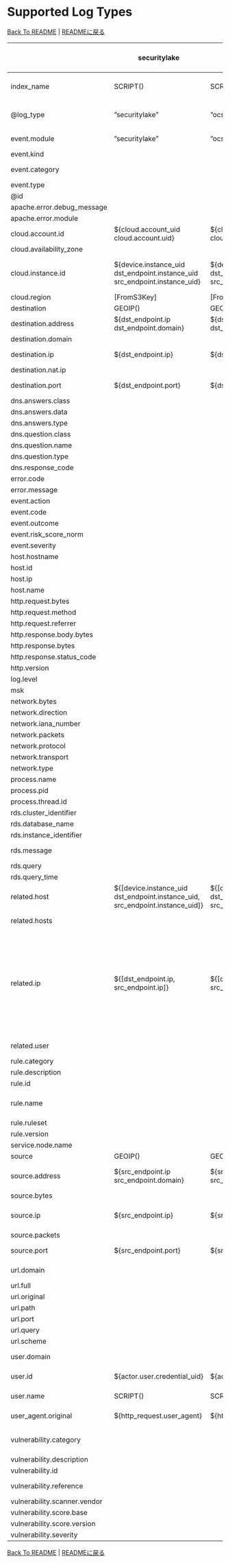 # Supported Log Types

[Back To README](../README.md) | [READMEに戻る](../README_ja.md)

|                            |                                securitylake                                 |                                  ocsf-json                                  |                  vpcflowlogs                  |                                                                                                                                    cloudtrail                                                                                                                                     |          networkfirewall           |                                                                                                                                                                                                                                                                                                                                                                                                      guardduty                                                                                                                                                                                                                                                                                                                                                                                                       |                                                         inspector                                                         |                                                                                                                                                                                                                                                                                                                                                                                                                                                                                                                                        securityhub                                                                                                                                                                                                                                                                                                                                                                                                                                                                                                                                         |             nlb              |                alb                 |           clb            |      s3accesslog      | config-history | config-snapshot |  config-rules  | cloudfront-realtime | cloudfront-standard |           waf           |   route53resolver   |        clientvpn        |       rds-postgresql       |       rds-mysql-audit        | rds-mysql-general |              rds-mysql-error              | rds-mysql-slowquery | elasticache-redis-slowlog |      msk       |     cloudhsm     |                            opensearch-audit                            |    workspaces-event    |     workspaces-inventory     |         trustedadvisor         |                                            directory-service                                            |                                                 fsx-win                                                 |                                              windows-event                                              |   linux-secure   | linux-os-syslog |    apache-access     |  apache-error  |      index-metrics       |
|----------------------------|-----------------------------------------------------------------------------|-----------------------------------------------------------------------------|-----------------------------------------------|-----------------------------------------------------------------------------------------------------------------------------------------------------------------------------------------------------------------------------------------------------------------------------------|------------------------------------|----------------------------------------------------------------------------------------------------------------------------------------------------------------------------------------------------------------------------------------------------------------------------------------------------------------------------------------------------------------------------------------------------------------------------------------------------------------------------------------------------------------------------------------------------------------------------------------------------------------------------------------------------------------------------------------------------------------------------------------------------------------------------------------------------------------------|---------------------------------------------------------------------------------------------------------------------------|--------------------------------------------------------------------------------------------------------------------------------------------------------------------------------------------------------------------------------------------------------------------------------------------------------------------------------------------------------------------------------------------------------------------------------------------------------------------------------------------------------------------------------------------------------------------------------------------------------------------------------------------------------------------------------------------------------------------------------------------------------------------------------------------------------------------------------------------------------------------------------------------------------------------------------------------------------------------------------------------------------------------------------------------------------------------------------------------|------------------------------|------------------------------------|--------------------------|-----------------------|----------------|-----------------|----------------|---------------------|---------------------|-------------------------|---------------------|-------------------------|----------------------------|------------------------------|-------------------|-------------------------------------------|---------------------|---------------------------|----------------|------------------|------------------------------------------------------------------------|------------------------|------------------------------|--------------------------------|---------------------------------------------------------------------------------------------------------|---------------------------------------------------------------------------------------------------------|---------------------------------------------------------------------------------------------------------|------------------|-----------------|----------------------|----------------|--------------------------|
|index_name                  |SCRIPT()                                                                     |SCRIPT()                                                                     |”log-aws-vpcflowlogs”                          |”log-aws-cloudtrail”                                                                                                                                                                                                                                                               |”log-aws-networkfirewall”           |”log-aws-guardduty”                                                                                                                                                                                                                                                                                                                                                                                                                                                                                                                                                                                                                                                                                                                                                                                                   |”log-aws-inspector”                                                                                                        |”log-aws-securityhub”                                                                                                                                                                                                                                                                                                                                                                                                                                                                                                                                                                                                                                                                                                                                                                                                                                                                                                                                                                                                                                                                       |”log-aws-elb”                 |”log-aws-elb”                       |”log-aws-elb”             |”log-aws-s3accesslog”  |”log-aws-config”|”log-aws-config” |”log-aws-config”|”log-aws-cloudfront” |”log-aws-cloudfront” |”log-aws-waf”            |”log-aws-r53resolver”|”log-aws-clientvpn”      |”log-aws-rds-postgresql”    |”log-aws-rds-mysql”           |”log-aws-rds-mysql”|”log-aws-rds-mysql”                        |”log-aws-rds-mysql”  |”log-aws-elasticache”      |”log-aws-msk”   |”log-aws-cloudhsm”|”log-aws-opensearch”                                                    |”log-aws-workspaces”    |”log-aws-workspaces”          |”log-aws-trustedadvisor”        |”log-aws-directory-service”                                                                              |”log-aws-fsx-win”                                                                                        |”log-win-event”                                                                                          |”log-linux-secure”|”log-linux-os”   |”log-web-apache”      |”log-web-apache”|”metrics-opensearch-index”|
|@log_type                   |”securitylake”                                                               |”ocsf-json”                                                                  |”vpcflowlogs”                                  |”cloudtrail”                                                                                                                                                                                                                                                                       |”networkfirewall”                   |”guardduty”                                                                                                                                                                                                                                                                                                                                                                                                                                                                                                                                                                                                                                                                                                                                                                                                           |”inspector”                                                                                                                |”securityhub”                                                                                                                                                                                                                                                                                                                                                                                                                                                                                                                                                                                                                                                                                                                                                                                                                                                                                                                                                                                                                                                                               |”nlb”                         |”alb”                               |”clb”                     |”s3accesslog”          |”config-history”|”config-snapshot”|”config-rules”  |”cloudfront-realtime”|”cloudfront-standard”|”waf”                    |”route53resolver”    |”clientvpn”              |”rds-postgresql”            |”rds-mysql-audit”             |”rds-mysql-general”|”rds-mysql-error”                          |”rds-mysql-slowquery”|”elasticache-redis-slowlog”|”msk”           |”cloudhsm”        |”opensearch-audit”                                                      |”workspaces-event”      |”workspaces-inventory”        |”trustedadvisor”                |”directory-service”                                                                                      |”fsx-win”                                                                                                |”windows-event”                                                                                          |”linux-secure”    |”linux-os-syslog”|”apache-access”       |”apache-error”  |”index-metrics”           |
|event.module                |”securitylake”                                                               |”ocsf-json”                                                                  |”vpcflowlogs”                                  |”eventSource”                                                                                                                                                                                                                                                                      |”event.event_type”                  |”guardduty”                                                                                                                                                                                                                                                                                                                                                                                                                                                                                                                                                                                                                                                                                                                                                                                                           |”inspector”                                                                                                                |SCRIPT()                                                                                                                                                                                                                                                                                                                                                                                                                                                                                                                                                                                                                                                                                                                                                                                                                                                                                                                                                                                                                                                                                    |”nlb”                         |”alb”                               |”clb”                     |”s3accesslog”          |”config-history”|”config-snapshot”|”config-rules”  |”cloudfront-realtime”|”cloudfront-standard”|”waf”                    |”route53resolver”    |”clientvpn”              |”rds-postgresql”            |”audit”                       |”general”          |”error”                                    |”slowquery”          |”redis-slowlog”            |”msk”           |”cloudhsm”        |”opensearch-audit”                                                      |”workspaces-event”      |”workspaces-inventory”        |”trustedadvisor”                |”Event.System.Channel”                                                                                   |”Event.System.Channel”                                                                                   |”Event.System.Channel”                                                                                   |”secure”          |”system”         |”access”              |”error”         |”index-metrics”           |
|event.kind                  |                                                                             |                                                                             |”event”                                        |”event”                                                                                                                                                                                                                                                                            |SCRIPT()                            |”alert”                                                                                                                                                                                                                                                                                                                                                                                                                                                                                                                                                                                                                                                                                                                                                                                                               |                                                                                                                           |”alert”                                                                                                                                                                                                                                                                                                                                                                                                                                                                                                                                                                                                                                                                                                                                                                                                                                                                                                                                                                                                                                                                                     |”event”                       |”event”                             |”event”                   |”event”                |”state”         |”state”          |”alert”         |”event”              |”event”              |”alert”                  |”event”              |”event”                  |                            |                              |                   |                                           |                     |                           |                |                  |”event”                                                                 |”event”                 |”state”                       |SCRIPT()                        |”event”                                                                                                  |”event”                                                                                                  |”event”                                                                                                  |”event”           |”event”          |”event”               |”event”         |                          |
|event.category              |                                                                             |                                                                             |”network”                                      |”iam”                                                                                                                                                                                                                                                                              |”network”                           |SCRIPT()                                                                                                                                                                                                                                                                                                                                                                                                                                                                                                                                                                                                                                                                                                                                                                                                              |                                                                                                                           |SCRIPT()                                                                                                                                                                                                                                                                                                                                                                                                                                                                                                                                                                                                                                                                                                                                                                                                                                                                                                                                                                                                                                                                                    |”network”                     |”web”                               |”web”                     |”web”                  |”configuration” |”configuration”  |”configuration” |”web”                |”web”                |”web”                    |”network”            |”network”                |SCRIPT()                    |”database”                    |”database”         |”database”                                 |”database”           |”database”                 |                |                  |SCRIPT()                                                                |”[authentication, host]”|”[host]”                      |SCRIPT()                        |                                                                                                         |                                                                                                         |                                                                                                         |SCRIPT()          |SCRIPT()         |”web”                 |”web”           |                          |
|event.type                  |                                                                             |                                                                             |                                               |                                                                                                                                                                                                                                                                                   |                                    |                                                                                                                                                                                                                                                                                                                                                                                                                                                                                                                                                                                                                                                                                                                                                                                                                      |                                                                                                                           |                                                                                                                                                                                                                                                                                                                                                                                                                                                                                                                                                                                                                                                                                                                                                                                                                                                                                                                                                                                                                                                                                            |                              |                                    |                          |                       |”info”          |”info”           |”change”        |                     |                     |                         |                     |                         |                            |                              |                   |                                           |                     |                           |                |                  |”[info]”                                                                |”[info]”                |”[info]”                      |”info”                          |                                                                                                         |                                                                                                         |                                                                                                         |                  |                 |”access”              |                |                          |
|@id                         |                                                                             |                                                                             |                                               |                                                                                                                                                                                                                                                                                   |                                    |                                                                                                                                                                                                                                                                                                                                                                                                                                                                                                                                                                                                                                                                                                                                                                                                                      |                                                                                                                           |                                                                                                                                                                                                                                                                                                                                                                                                                                                                                                                                                                                                                                                                                                                                                                                                                                                                                                                                                                                                                                                                                            |                              |                                    |                          |                       |SCRIPT()        |SCRIPT()         |SCRIPT()        |                     |                     |                         |                     |                         |                            |                              |                   |                                           |                     |                           |                |                  |                                                                        |                        |                              |                                |                                                                                                         |                                                                                                         |                                                                                                         |                  |                 |                      |                |                          |
|apache.error.debug_message  |                                                                             |                                                                             |                                               |                                                                                                                                                                                                                                                                                   |                                    |                                                                                                                                                                                                                                                                                                                                                                                                                                                                                                                                                                                                                                                                                                                                                                                                                      |                                                                                                                           |                                                                                                                                                                                                                                                                                                                                                                                                                                                                                                                                                                                                                                                                                                                                                                                                                                                                                                                                                                                                                                                                                            |                              |                                    |                          |                       |                |                 |                |                     |                     |                         |                     |                         |                            |                              |                   |                                           |                     |                           |                |                  |                                                                        |                        |                              |                                |                                                                                                         |                                                                                                         |                                                                                                         |                  |                 |                      |${debug_message}|                          |
|apache.error.module         |                                                                             |                                                                             |                                               |                                                                                                                                                                                                                                                                                   |                                    |                                                                                                                                                                                                                                                                                                                                                                                                                                                                                                                                                                                                                                                                                                                                                                                                                      |                                                                                                                           |                                                                                                                                                                                                                                                                                                                                                                                                                                                                                                                                                                                                                                                                                                                                                                                                                                                                                                                                                                                                                                                                                            |                              |                                    |                          |                       |                |                 |                |                     |                     |                         |                     |                         |                            |                              |                   |                                           |                     |                           |                |                  |                                                                        |                        |                              |                                |                                                                                                         |                                                                                                         |                                                                                                         |                  |                 |                      |${module}       |                          |
|cloud.account.id            |${cloud.account_uid cloud.account.uid}                                       |${cloud.account_uid cloud.account.uid}                                       |${account_id}                                  |${recipientAccountId}                                                                                                                                                                                                                                                              |[FromS3Key]                         |[FromS3Key]                                                                                                                                                                                                                                                                                                                                                                                                                                                                                                                                                                                                                                                                                                                                                                                                           |[FromS3Key]                                                                                                                |${AwsAccountId}                                                                                                                                                                                                                                                                                                                                                                                                                                                                                                                                                                                                                                                                                                                                                                                                                                                                                                                                                                                                                                                                             |[FromS3Key]                   |[FromS3Key]                         |[FromS3Key]               |[FromS3Key]            |${awsAccountId} |${awsAccountId}  |${awsAccountId} |[FromS3Key]          |[FromS3Key]          |SCRIPT()                 |[FromS3Key]          |[FromS3Key]              |[FromS3Key]                 |[FromS3Key]                   |[FromS3Key]        |[FromS3Key]                                |[FromS3Key]          |[FromS3Key]                |[FromS3Key]     |[FromS3Key]       |[FromS3Key]                                                             |[FromS3Key]             |[FromS3Key]                   |[FromS3Key]                     |[FromS3Key]                                                                                              |[FromS3Key]                                                                                              |[FromS3Key]                                                                                              |[FromS3Key]       |[FromS3Key]      |[FromS3Key]           |[FromS3Key]     |[FromS3Key]               |
|cloud.availability_zone     |                                                                             |                                                                             |                                               |                                                                                                                                                                                                                                                                                   |${availability_zone}                |                                                                                                                                                                                                                                                                                                                                                                                                                                                                                                                                                                                                                                                                                                                                                                                                                      |                                                                                                                           |                                                                                                                                                                                                                                                                                                                                                                                                                                                                                                                                                                                                                                                                                                                                                                                                                                                                                                                                                                                                                                                                                            |                              |                                    |                          |                       |                |                 |                |                     |                     |                         |                     |                         |                            |                              |                   |                                           |                     |                           |                |                  |                                                                        |                        |                              |                                |                                                                                                         |                                                                                                         |                                                                                                         |                  |                 |                      |                |                          |
|cloud.instance.id           |${device.instance_uid dst_endpoint.instance_uid src_endpoint.instance_uid}   |${device.instance_uid dst_endpoint.instance_uid src_endpoint.instance_uid}   |${instance_id}                                 |${requestParameters.instanceId responseElements.instancesSet.items.0.instanceId requestParameters.instancesSet.items.0.instanceId requestParameters.DescribeInstanceCreditSpecificationsRequest.InstanceId.content requestParameters.AssociateIamInstanceProfileRequest.InstanceId}|                                    |${resource.instanceDetails.instanceId}                                                                                                                                                                                                                                                                                                                                                                                                                                                                                                                                                                                                                                                                                                                                                                                |${resources.0.id}                                                                                                          |SCRIPT()                                                                                                                                                                                                                                                                                                                                                                                                                                                                                                                                                                                                                                                                                                                                                                                                                                                                                                                                                                                                                                                                                    |                              |                                    |                          |                       |SCRIPT()        |SCRIPT()         |SCRIPT()        |                     |                     |                         |${instance}          |                         |                            |                              |                   |                                           |                     |                           |                |SCRIPT()          |                                                                        |                        |                              |                                |                                                                                                         |                                                                                                         |SCRIPT()                                                                                                 |SCRIPT()          |SCRIPT()         |SCRIPT()              |SCRIPT()        |                          |
|cloud.region                |[FromS3Key]                                                                  |[FromS3Key]                                                                  |${region}                                      |${awsRegion}                                                                                                                                                                                                                                                                       |[FromS3Key]                         |[FromS3Key]                                                                                                                                                                                                                                                                                                                                                                                                                                                                                                                                                                                                                                                                                                                                                                                                           |[FromS3Key]                                                                                                                |${Resources.0.Region}                                                                                                                                                                                                                                                                                                                                                                                                                                                                                                                                                                                                                                                                                                                                                                                                                                                                                                                                                                                                                                                                       |[FromS3Key]                   |[FromS3Key]                         |[FromS3Key]               |SCRIPT()               |${awsRegion}    |${awsRegion}     |${awsRegion}    |”global”             |”global”             |SCRIPT()                 |${region}            |[FromS3Key]              |[FromS3Key]                 |[FromS3Key]                   |[FromS3Key]        |[FromS3Key]                                |[FromS3Key]          |[FromS3Key]                |[FromS3Key]     |[FromS3Key]       |[FromS3Key]                                                             |[FromS3Key]             |[FromS3Key]                   |${result.flaggedResource.region}|[FromS3Key]                                                                                              |[FromS3Key]                                                                                              |[FromS3Key]                                                                                              |[FromS3Key]       |[FromS3Key]      |[FromS3Key]           |[FromS3Key]     |[FromS3Key]               |
|destination                 |GEOIP()                                                                      |GEOIP()                                                                      |GEOIP()                                        |                                                                                                                                                                                                                                                                                   |GEOIP()                             |GEOIP()                                                                                                                                                                                                                                                                                                                                                                                                                                                                                                                                                                                                                                                                                                                                                                                                               |                                                                                                                           |GEOIP()                                                                                                                                                                                                                                                                                                                                                                                                                                                                                                                                                                                                                                                                                                                                                                                                                                                                                                                                                                                                                                                                                     |GEOIP()                       |GEOIP()                             |GEOIP()                   |                       |                |                 |                |                     |                     |                         |                     |                         |                            |                              |                   |                                           |                     |                           |                |                  |                                                                        |                        |                              |                                |GEOIP()                                                                                                  |GEOIP()                                                                                                  |GEOIP()                                                                                                  |                  |                 |                      |                |                          |
|destination.address         |${dst_endpoint.ip dst_endpoint.domain}                                       |${dst_endpoint.ip dst_endpoint.domain}                                       |${dstaddr}                                     |SCRIPT()                                                                                                                                                                                                                                                                           |                                    |SCRIPT()                                                                                                                                                                                                                                                                                                                                                                                                                                                                                                                                                                                                                                                                                                                                                                                                              |                                                                                                                           |${ProductFields.aws/guardduty/resource/instanceDetails/networkInterfaces.0_/privateIpAddress ProductFields.aws/guardduty/service/action/networkConnectionAction/localIpDetails/ipAddressV4}                                                                                                                                                                                                                                                                                                                                                                                                                                                                                                                                                                                                                                                                                                                                                                                                                                                                                                 |${destination_ip}             |${target_ip}                        |${backend_ip}             |${EndPoint}            |                |                 |                |                     |                     |                         |                     |                         |                            |                              |                   |                                           |                     |                           |                |                  |                                                                        |                        |                              |                                |                                                                                                         |                                                                                                         |                                                                                                         |                  |                 |                      |                |                          |
|destination.domain          |                                                                             |                                                                             |                                               |                                                                                                                                                                                                                                                                                   |                                    |                                                                                                                                                                                                                                                                                                                                                                                                                                                                                                                                                                                                                                                                                                                                                                                                                      |                                                                                                                           |                                                                                                                                                                                                                                                                                                                                                                                                                                                                                                                                                                                                                                                                                                                                                                                                                                                                                                                                                                                                                                                                                            |                              |                                    |                          |${EndPoint}            |                |                 |                |                     |                     |                         |                     |                         |                            |                              |                   |                                           |                     |                           |                |                  |                                                                        |                        |                              |                                |                                                                                                         |                                                                                                         |                                                                                                         |                  |                 |                      |                |                          |
|destination.ip              |${dst_endpoint.ip}                                                           |${dst_endpoint.ip}                                                           |${dstaddr}                                     |SCRIPT()                                                                                                                                                                                                                                                                           |${event.dest_ip}                    |SCRIPT()                                                                                                                                                                                                                                                                                                                                                                                                                                                                                                                                                                                                                                                                                                                                                                                                              |                                                                                                                           |${ProductFields.aws/guardduty/resource/instanceDetails/networkInterfaces.0_/privateIpAddress ProductFields.aws/guardduty/service/action/networkConnectionAction/localIpDetails/ipAddressV4}                                                                                                                                                                                                                                                                                                                                                                                                                                                                                                                                                                                                                                                                                                                                                                                                                                                                                                 |${destination_ip}             |${target_ip}                        |${backend_ip}             |                       |                |                 |                |                     |                     |                         |                     |                         |                            |                              |                   |                                           |                     |                           |                |                  |                                                                        |                        |                              |                                |${Event.EventData.Data.DestAddress}                                                                      |${Event.EventData.Data.DestAddress}                                                                      |${Event.EventData.Data.DestAddress}                                                                      |                  |                 |                      |                |                          |
|destination.nat.ip          |                                                                             |                                                                             |                                               |SCRIPT()                                                                                                                                                                                                                                                                           |                                    |SCRIPT()                                                                                                                                                                                                                                                                                                                                                                                                                                                                                                                                                                                                                                                                                                                                                                                                              |                                                                                                                           |${ProductFields.aws/guardduty/resource/instanceDetails/networkInterfaces.0_/publicIp}                                                                                                                                                                                                                                                                                                                                                                                                                                                                                                                                                                                                                                                                                                                                                                                                                                                                                                                                                                                                       |                              |                                    |                          |                       |                |                 |                |                     |                     |                         |                     |                         |                            |                              |                   |                                           |                     |                           |                |                  |                                                                        |                        |                              |                                |                                                                                                         |                                                                                                         |                                                                                                         |                  |                 |                      |                |                          |
|destination.port            |${dst_endpoint.port}                                                         |${dst_endpoint.port}                                                         |${dstport}                                     |                                                                                                                                                                                                                                                                                   |${event.dest_port}                  |SCRIPT()                                                                                                                                                                                                                                                                                                                                                                                                                                                                                                                                                                                                                                                                                                                                                                                                              |                                                                                                                           |${ProductFields.aws/guardduty/service/action/portProbeAction/portProbeDetails/localPortDetails.0_/port ProductFields.aws/guardduty/service/action/networkConnectionAction/localPortDetails/port}                                                                                                                                                                                                                                                                                                                                                                                                                                                                                                                                                                                                                                                                                                                                                                                                                                                                                            |${destination_port}           |${target_port}                      |${backend_port}           |                       |                |                 |                |                     |                     |                         |                     |                         |                            |                              |                   |                                           |                     |                           |                |                  |                                                                        |                        |                              |                                |${Event.EventData.Data.DestPort}                                                                         |${Event.EventData.Data.DestPort}                                                                         |${Event.EventData.Data.DestPort}                                                                         |                  |                 |                      |                |                          |
|dns.answers.class           |                                                                             |                                                                             |                                               |                                                                                                                                                                                                                                                                                   |                                    |                                                                                                                                                                                                                                                                                                                                                                                                                                                                                                                                                                                                                                                                                                                                                                                                                      |                                                                                                                           |                                                                                                                                                                                                                                                                                                                                                                                                                                                                                                                                                                                                                                                                                                                                                                                                                                                                                                                                                                                                                                                                                            |                              |                                    |                          |                       |                |                 |                |                     |                     |                         |${answers.0.Class}   |                         |                            |                              |                   |                                           |                     |                           |                |                  |                                                                        |                        |                              |                                |                                                                                                         |                                                                                                         |                                                                                                         |                  |                 |                      |                |                          |
|dns.answers.data            |                                                                             |                                                                             |                                               |                                                                                                                                                                                                                                                                                   |                                    |                                                                                                                                                                                                                                                                                                                                                                                                                                                                                                                                                                                                                                                                                                                                                                                                                      |                                                                                                                           |                                                                                                                                                                                                                                                                                                                                                                                                                                                                                                                                                                                                                                                                                                                                                                                                                                                                                                                                                                                                                                                                                            |                              |                                    |                          |                       |                |                 |                |                     |                     |                         |SCRIPT()             |                         |                            |                              |                   |                                           |                     |                           |                |                  |                                                                        |                        |                              |                                |                                                                                                         |                                                                                                         |                                                                                                         |                  |                 |                      |                |                          |
|dns.answers.type            |                                                                             |                                                                             |                                               |                                                                                                                                                                                                                                                                                   |                                    |                                                                                                                                                                                                                                                                                                                                                                                                                                                                                                                                                                                                                                                                                                                                                                                                                      |                                                                                                                           |                                                                                                                                                                                                                                                                                                                                                                                                                                                                                                                                                                                                                                                                                                                                                                                                                                                                                                                                                                                                                                                                                            |                              |                                    |                          |                       |                |                 |                |                     |                     |                         |${answers.0.Type}    |                         |                            |                              |                   |                                           |                     |                           |                |                  |                                                                        |                        |                              |                                |                                                                                                         |                                                                                                         |                                                                                                         |                  |                 |                      |                |                          |
|dns.question.class          |                                                                             |                                                                             |                                               |                                                                                                                                                                                                                                                                                   |                                    |                                                                                                                                                                                                                                                                                                                                                                                                                                                                                                                                                                                                                                                                                                                                                                                                                      |                                                                                                                           |                                                                                                                                                                                                                                                                                                                                                                                                                                                                                                                                                                                                                                                                                                                                                                                                                                                                                                                                                                                                                                                                                            |                              |                                    |                          |                       |                |                 |                |                     |                     |                         |${query_class}       |                         |                            |                              |                   |                                           |                     |                           |                |                  |                                                                        |                        |                              |                                |                                                                                                         |                                                                                                         |                                                                                                         |                  |                 |                      |                |                          |
|dns.question.name           |                                                                             |                                                                             |                                               |                                                                                                                                                                                                                                                                                   |                                    |${service.action.dnsRequestAction.domain}                                                                                                                                                                                                                                                                                                                                                                                                                                                                                                                                                                                                                                                                                                                                                                             |                                                                                                                           |${ProductFields.aws/guardduty/service/action/dnsRequestAction/domain}                                                                                                                                                                                                                                                                                                                                                                                                                                                                                                                                                                                                                                                                                                                                                                                                                                                                                                                                                                                                                       |                              |                                    |                          |                       |                |                 |                |                     |                     |                         |SCRIPT()             |                         |                            |                              |                   |                                           |                     |                           |                |                  |                                                                        |                        |                              |                                |                                                                                                         |                                                                                                         |                                                                                                         |                  |                 |                      |                |                          |
|dns.question.type           |                                                                             |                                                                             |                                               |                                                                                                                                                                                                                                                                                   |                                    |                                                                                                                                                                                                                                                                                                                                                                                                                                                                                                                                                                                                                                                                                                                                                                                                                      |                                                                                                                           |                                                                                                                                                                                                                                                                                                                                                                                                                                                                                                                                                                                                                                                                                                                                                                                                                                                                                                                                                                                                                                                                                            |                              |                                    |                          |                       |                |                 |                |                     |                     |                         |${query_type}        |                         |                            |                              |                   |                                           |                     |                           |                |                  |                                                                        |                        |                              |                                |                                                                                                         |                                                                                                         |                                                                                                         |                  |                 |                      |                |                          |
|dns.response_code           |                                                                             |                                                                             |                                               |                                                                                                                                                                                                                                                                                   |                                    |                                                                                                                                                                                                                                                                                                                                                                                                                                                                                                                                                                                                                                                                                                                                                                                                                      |                                                                                                                           |                                                                                                                                                                                                                                                                                                                                                                                                                                                                                                                                                                                                                                                                                                                                                                                                                                                                                                                                                                                                                                                                                            |                              |                                    |                          |                       |                |                 |                |                     |                     |                         |${rcode}             |                         |                            |                              |                   |                                           |                     |                           |                |                  |                                                                        |                        |                              |                                |                                                                                                         |                                                                                                         |                                                                                                         |                  |                 |                      |                |                          |
|error.code                  |                                                                             |                                                                             |                                               |${errorCode}                                                                                                                                                                                                                                                                       |                                    |                                                                                                                                                                                                                                                                                                                                                                                                                                                                                                                                                                                                                                                                                                                                                                                                                      |                                                                                                                           |                                                                                                                                                                                                                                                                                                                                                                                                                                                                                                                                                                                                                                                                                                                                                                                                                                                                                                                                                                                                                                                                                            |                              |                                    |                          |                       |                |                 |                |                     |                     |                         |                     |                         |                            |                              |                   |                                           |                     |                           |                |                  |                                                                        |                        |                              |                                |${Event.System.Status}                                                                                   |${Event.System.Status}                                                                                   |${Event.System.Status}                                                                                   |                  |                 |                      |${message_code} |                          |
|error.message               |                                                                             |                                                                             |                                               |${errorMessage}                                                                                                                                                                                                                                                                    |                                    |                                                                                                                                                                                                                                                                                                                                                                                                                                                                                                                                                                                                                                                                                                                                                                                                                      |                                                                                                                           |                                                                                                                                                                                                                                                                                                                                                                                                                                                                                                                                                                                                                                                                                                                                                                                                                                                                                                                                                                                                                                                                                            |                              |                                    |                          |                       |                |                 |                |                     |                     |                         |                     |SCRIPT()                 |                            |                              |                   |                                           |                     |                           |                |                  |                                                                        |                        |                              |                                |                                                                                                         |                                                                                                         |                                                                                                         |                  |                 |                      |${message}      |                          |
|event.action                |                                                                             |                                                                             |SCRIPT()                                       |${eventName}                                                                                                                                                                                                                                                                       |${event.alert.action}               |                                                                                                                                                                                                                                                                                                                                                                                                                                                                                                                                                                                                                                                                                                                                                                                                                      |                                                                                                                           |                                                                                                                                                                                                                                                                                                                                                                                                                                                                                                                                                                                                                                                                                                                                                                                                                                                                                                                                                                                                                                                                                            |                              |                                    |                          |                       |                |                 |                |                     |                     |${action}                |                     |                         |SCRIPT()                    |                              |                   |                                           |                     |                           |                |                  |                                                                        |                        |                              |                                |SCRIPT()                                                                                                 |SCRIPT()                                                                                                 |SCRIPT()                                                                                                 |SCRIPT()          |SCRIPT()         |SCRIPT()              |SCRIPT()        |                          |
|event.code                  |                                                                             |                                                                             |                                               |                                                                                                                                                                                                                                                                                   |                                    |                                                                                                                                                                                                                                                                                                                                                                                                                                                                                                                                                                                                                                                                                                                                                                                                                      |                                                                                                                           |                                                                                                                                                                                                                                                                                                                                                                                                                                                                                                                                                                                                                                                                                                                                                                                                                                                                                                                                                                                                                                                                                            |                              |                                    |                          |                       |                |                 |                |                     |                     |                         |                     |                         |                            |                              |                   |                                           |                     |                           |                |                  |                                                                        |                        |                              |                                |${Event.System.EventID}                                                                                  |${Event.System.EventID}                                                                                  |${Event.System.EventID}                                                                                  |                  |                 |                      |                |                          |
|event.outcome               |                                                                             |                                                                             |SCRIPT()                                       |SCRIPT()                                                                                                                                                                                                                                                                           |                                    |                                                                                                                                                                                                                                                                                                                                                                                                                                                                                                                                                                                                                                                                                                                                                                                                                      |                                                                                                                           |                                                                                                                                                                                                                                                                                                                                                                                                                                                                                                                                                                                                                                                                                                                                                                                                                                                                                                                                                                                                                                                                                            |                              |                                    |                          |                       |                |                 |                |                     |                     |                         |                     |SCRIPT()                 |SCRIPT()                    |                              |                   |                                           |                     |                           |                |                  |SCRIPT()                                                                |”success”               |                              |                                |SCRIPT()                                                                                                 |SCRIPT()                                                                                                 |SCRIPT()                                                                                                 |SCRIPT()          |SCRIPT()         |                      |                |                          |
|event.risk_score_norm       |                                                                             |                                                                             |                                               |                                                                                                                                                                                                                                                                                   |                                    |                                                                                                                                                                                                                                                                                                                                                                                                                                                                                                                                                                                                                                                                                                                                                                                                                      |                                                                                                                           |${Severity.Normalized}                                                                                                                                                                                                                                                                                                                                                                                                                                                                                                                                                                                                                                                                                                                                                                                                                                                                                                                                                                                                                                                                      |                              |                                    |                          |                       |                |                 |                |                     |                     |                         |                     |                         |                            |                              |                   |                                           |                     |                           |                |                  |                                                                        |                        |                              |                                |                                                                                                         |                                                                                                         |                                                                                                         |                  |                 |                      |                |                          |
|event.severity              |                                                                             |                                                                             |                                               |                                                                                                                                                                                                                                                                                   |${event.alert.severity}             |${severity}                                                                                                                                                                                                                                                                                                                                                                                                                                                                                                                                                                                                                                                                                                                                                                                                           |                                                                                                                           |${Severity.Product}                                                                                                                                                                                                                                                                                                                                                                                                                                                                                                                                                                                                                                                                                                                                                                                                                                                                                                                                                                                                                                                                         |                              |                                    |                          |                       |                |                 |                |                     |                     |                         |                     |                         |                            |                              |                   |                                           |                     |                           |                |                  |                                                                        |                        |                              |                                |                                                                                                         |                                                                                                         |                                                                                                         |                  |                 |                      |                |                          |
|host.hostname               |                                                                             |                                                                             |                                               |                                                                                                                                                                                                                                                                                   |                                    |                                                                                                                                                                                                                                                                                                                                                                                                                                                                                                                                                                                                                                                                                                                                                                                                                      |                                                                                                                           |                                                                                                                                                                                                                                                                                                                                                                                                                                                                                                                                                                                                                                                                                                                                                                                                                                                                                                                                                                                                                                                                                            |                              |                                    |                          |                       |                |                 |                |                     |                     |                         |                     |                         |                            |                              |                   |                                           |                     |                           |                |                  |                                                                        |                        |${ComputerName}               |                                |                                                                                                         |                                                                                                         |                                                                                                         |${hostname}       |${hostname}      |                      |                |                          |
|host.id                     |                                                                             |                                                                             |                                               |                                                                                                                                                                                                                                                                                   |                                    |                                                                                                                                                                                                                                                                                                                                                                                                                                                                                                                                                                                                                                                                                                                                                                                                                      |                                                                                                                           |                                                                                                                                                                                                                                                                                                                                                                                                                                                                                                                                                                                                                                                                                                                                                                                                                                                                                                                                                                                                                                                                                            |                              |                                    |                          |                       |                |                 |                |                     |                     |                         |                     |                         |                            |                              |                   |                                           |                     |                           |                |                  |                                                                        |${workspaceId}          |${WorkspaceId}                |                                |                                                                                                         |                                                                                                         |                                                                                                         |                  |                 |                      |                |                          |
|host.ip                     |                                                                             |                                                                             |                                               |                                                                                                                                                                                                                                                                                   |                                    |                                                                                                                                                                                                                                                                                                                                                                                                                                                                                                                                                                                                                                                                                                                                                                                                                      |                                                                                                                           |                                                                                                                                                                                                                                                                                                                                                                                                                                                                                                                                                                                                                                                                                                                                                                                                                                                                                                                                                                                                                                                                                            |                              |                                    |                          |                       |                |                 |                |                     |                     |                         |                     |                         |                            |                              |                   |                                           |                     |                           |                |                  |                                                                        |                        |${IpAddress}                  |                                |                                                                                                         |                                                                                                         |                                                                                                         |                  |                 |                      |                |                          |
|host.name                   |                                                                             |                                                                             |                                               |                                                                                                                                                                                                                                                                                   |                                    |                                                                                                                                                                                                                                                                                                                                                                                                                                                                                                                                                                                                                                                                                                                                                                                                                      |                                                                                                                           |                                                                                                                                                                                                                                                                                                                                                                                                                                                                                                                                                                                                                                                                                                                                                                                                                                                                                                                                                                                                                                                                                            |                              |                                    |                          |                       |                |                 |                |                     |                     |                         |                     |                         |                            |                              |                   |                                           |                     |                           |                |                  |                                                                        |                        |${ComputerName}               |                                |${Event.System.Computer}                                                                                 |${Event.System.Computer}                                                                                 |${Event.System.Computer}                                                                                 |                  |                 |                      |                |                          |
|http.request.bytes          |                                                                             |                                                                             |                                               |                                                                                                                                                                                                                                                                                   |                                    |                                                                                                                                                                                                                                                                                                                                                                                                                                                                                                                                                                                                                                                                                                                                                                                                                      |                                                                                                                           |                                                                                                                                                                                                                                                                                                                                                                                                                                                                                                                                                                                                                                                                                                                                                                                                                                                                                                                                                                                                                                                                                            |${received_bytes}             |${received_bytes}                   |${received_bytes}         |                       |                |                 |                |${cs_bytes}          |${cs_bytes}          |                         |                     |                         |                            |                              |                   |                                           |                     |                           |                |                  |                                                                        |                        |                              |                                |                                                                                                         |                                                                                                         |                                                                                                         |                  |                 |${request_bytes}      |                |                          |
|http.request.method         |                                                                             |                                                                             |                                               |                                                                                                                                                                                                                                                                                   |${event.http.http_method}           |                                                                                                                                                                                                                                                                                                                                                                                                                                                                                                                                                                                                                                                                                                                                                                                                                      |                                                                                                                           |                                                                                                                                                                                                                                                                                                                                                                                                                                                                                                                                                                                                                                                                                                                                                                                                                                                                                                                                                                                                                                                                                            |                              |${http_method}                      |${http_method}            |${RequestURI_operation}|                |                 |                |${cs_method}         |${cs_method}         |${httpRequest.httpMethod}|                     |                         |                            |                              |                   |                                           |                     |                           |                |                  |                                                                        |                        |                              |                                |                                                                                                         |                                                                                                         |                                                                                                         |                  |                 |${request_method}     |                |                          |
|http.request.referrer       |                                                                             |                                                                             |                                               |                                                                                                                                                                                                                                                                                   |                                    |                                                                                                                                                                                                                                                                                                                                                                                                                                                                                                                                                                                                                                                                                                                                                                                                                      |                                                                                                                           |                                                                                                                                                                                                                                                                                                                                                                                                                                                                                                                                                                                                                                                                                                                                                                                                                                                                                                                                                                                                                                                                                            |                              |                                    |                          |${Referrer}            |                |                 |                |${cs_referer}        |${cs_referer}        |SCRIPT()                 |                     |                         |                            |                              |                   |                                           |                     |                           |                |                  |                                                                        |                        |                              |                                |                                                                                                         |                                                                                                         |                                                                                                         |                  |                 |${referer}            |                |                          |
|http.response.body.bytes    |                                                                             |                                                                             |                                               |                                                                                                                                                                                                                                                                                   |                                    |                                                                                                                                                                                                                                                                                                                                                                                                                                                                                                                                                                                                                                                                                                                                                                                                                      |                                                                                                                           |                                                                                                                                                                                                                                                                                                                                                                                                                                                                                                                                                                                                                                                                                                                                                                                                                                                                                                                                                                                                                                                                                            |                              |                                    |                          |                       |                |                 |                |                     |                     |                         |                     |                         |                            |                              |                   |                                           |                     |                           |                |                  |                                                                        |                        |                              |                                |                                                                                                         |                                                                                                         |                                                                                                         |                  |                 |${response_body_bytes}|                |                          |
|http.response.bytes         |                                                                             |                                                                             |                                               |                                                                                                                                                                                                                                                                                   |                                    |                                                                                                                                                                                                                                                                                                                                                                                                                                                                                                                                                                                                                                                                                                                                                                                                                      |                                                                                                                           |                                                                                                                                                                                                                                                                                                                                                                                                                                                                                                                                                                                                                                                                                                                                                                                                                                                                                                                                                                                                                                                                                            |${sent_bytes}                 |${sent_bytes}                       |${sent_bytes}             |${BytesSent}           |                |                 |                |${sc_bytes}          |${sc_bytes}          |                         |                     |                         |                            |                              |                   |                                           |                     |                           |                |                  |                                                                        |                        |                              |                                |                                                                                                         |                                                                                                         |                                                                                                         |                  |                 |${response_bytes}     |                |                          |
|http.response.status_code   |                                                                             |                                                                             |                                               |                                                                                                                                                                                                                                                                                   |                                    |                                                                                                                                                                                                                                                                                                                                                                                                                                                                                                                                                                                                                                                                                                                                                                                                                      |                                                                                                                           |                                                                                                                                                                                                                                                                                                                                                                                                                                                                                                                                                                                                                                                                                                                                                                                                                                                                                                                                                                                                                                                                                            |                              |${elb_status_code}                  |${elb_status_code}        |${HTTPstatus}          |                |                 |                |${sc_status}         |${sc_status}         |                         |                     |                         |                            |                              |                   |                                           |                     |                           |                |                  |                                                                        |                        |                              |                                |                                                                                                         |                                                                                                         |                                                                                                         |                  |                 |${response_status}    |                |                          |
|http.version                |                                                                             |                                                                             |                                               |                                                                                                                                                                                                                                                                                   |                                    |                                                                                                                                                                                                                                                                                                                                                                                                                                                                                                                                                                                                                                                                                                                                                                                                                      |                                                                                                                           |                                                                                                                                                                                                                                                                                                                                                                                                                                                                                                                                                                                                                                                                                                                                                                                                                                                                                                                                                                                                                                                                                            |                              |${http_version}                     |${http_version}           |                       |                |                 |                |SCRIPT()             |SCRIPT()             |SCRIPT()                 |                     |                         |                            |                              |                   |                                           |                     |                           |                |                  |                                                                        |                        |                              |                                |                                                                                                         |                                                                                                         |                                                                                                         |                  |                 |${request_version}    |                |                          |
|log.level                   |                                                                             |                                                                             |                                               |                                                                                                                                                                                                                                                                                   |                                    |                                                                                                                                                                                                                                                                                                                                                                                                                                                                                                                                                                                                                                                                                                                                                                                                                      |                                                                                                                           |                                                                                                                                                                                                                                                                                                                                                                                                                                                                                                                                                                                                                                                                                                                                                                                                                                                                                                                                                                                                                                                                                            |                              |                                    |                          |                       |                |                 |                |                     |                     |                         |                     |                         |${postgresql_log_level}     |                              |                   |${mysql_log_level}                         |                     |                           |${msk_log_level}|                  |                                                                        |                        |                              |                                |                                                                                                         |                                                                                                         |                                                                                                         |                  |                 |                      |${log_level}    |                          |
|msk                         |                                                                             |                                                                             |                                               |                                                                                                                                                                                                                                                                                   |                                    |                                                                                                                                                                                                                                                                                                                                                                                                                                                                                                                                                                                                                                                                                                                                                                                                                      |                                                                                                                           |                                                                                                                                                                                                                                                                                                                                                                                                                                                                                                                                                                                                                                                                                                                                                                                                                                                                                                                                                                                                                                                                                            |                              |                                    |                          |                       |                |                 |                |                     |                     |                         |                     |                         |                            |                              |                   |                                           |                     |                           |SCRIPT()        |                  |                                                                        |                        |                              |                                |                                                                                                         |                                                                                                         |                                                                                                         |                  |                 |                      |                |                          |
|network.bytes               |                                                                             |                                                                             |${bytes}                                       |                                                                                                                                                                                                                                                                                   |${event.netflow.bytes}              |                                                                                                                                                                                                                                                                                                                                                                                                                                                                                                                                                                                                                                                                                                                                                                                                                      |                                                                                                                           |                                                                                                                                                                                                                                                                                                                                                                                                                                                                                                                                                                                                                                                                                                                                                                                                                                                                                                                                                                                                                                                                                            |                              |                                    |                          |                       |                |                 |                |                     |                     |                         |                     |SCRIPT()                 |                            |                              |                   |                                           |                     |                           |                |                  |                                                                        |                        |                              |                                |                                                                                                         |                                                                                                         |                                                                                                         |                  |                 |                      |                |                          |
|network.direction           |                                                                             |                                                                             |${flow_direction}                              |                                                                                                                                                                                                                                                                                   |                                    |SCRIPT()                                                                                                                                                                                                                                                                                                                                                                                                                                                                                                                                                                                                                                                                                                                                                                                                              |                                                                                                                           |                                                                                                                                                                                                                                                                                                                                                                                                                                                                                                                                                                                                                                                                                                                                                                                                                                                                                                                                                                                                                                                                                            |                              |                                    |                          |                       |                |                 |                |                     |                     |                         |                     |                         |                            |                              |                   |                                           |                     |                           |                |                  |                                                                        |                        |                              |                                |                                                                                                         |                                                                                                         |                                                                                                         |                  |                 |                      |                |                          |
|network.iana_number         |                                                                             |                                                                             |${protocol}                                    |                                                                                                                                                                                                                                                                                   |                                    |                                                                                                                                                                                                                                                                                                                                                                                                                                                                                                                                                                                                                                                                                                                                                                                                                      |                                                                                                                           |                                                                                                                                                                                                                                                                                                                                                                                                                                                                                                                                                                                                                                                                                                                                                                                                                                                                                                                                                                                                                                                                                            |                              |                                    |                          |                       |                |                 |                |                     |                     |                         |                     |                         |                            |                              |                   |                                           |                     |                           |                |                  |                                                                        |                        |                              |                                |                                                                                                         |                                                                                                         |                                                                                                         |                  |                 |                      |                |                          |
|network.packets             |                                                                             |                                                                             |${packets}                                     |                                                                                                                                                                                                                                                                                   |${event.netflow.pkts}               |                                                                                                                                                                                                                                                                                                                                                                                                                                                                                                                                                                                                                                                                                                                                                                                                                      |                                                                                                                           |                                                                                                                                                                                                                                                                                                                                                                                                                                                                                                                                                                                                                                                                                                                                                                                                                                                                                                                                                                                                                                                                                            |                              |                                    |                          |                       |                |                 |                |                     |                     |                         |                     |SCRIPT()                 |                            |                              |                   |                                           |                     |                           |                |                  |                                                                        |                        |                              |                                |                                                                                                         |                                                                                                         |                                                                                                         |                  |                 |                      |                |                          |
|network.protocol            |                                                                             |                                                                             |                                               |                                                                                                                                                                                                                                                                                   |${event.app_proto}                  |                                                                                                                                                                                                                                                                                                                                                                                                                                                                                                                                                                                                                                                                                                                                                                                                                      |                                                                                                                           |                                                                                                                                                                                                                                                                                                                                                                                                                                                                                                                                                                                                                                                                                                                                                                                                                                                                                                                                                                                                                                                                                            |                              |                                    |                          |                       |                |                 |                |                     |                     |                         |                     |                         |                            |                              |                   |                                           |                     |                           |                |                  |                                                                        |                        |                              |                                |                                                                                                         |                                                                                                         |                                                                                                         |                  |                 |                      |                |                          |
|network.transport           |                                                                             |                                                                             |SCRIPT()                                       |                                                                                                                                                                                                                                                                                   |SCRIPT()                            |                                                                                                                                                                                                                                                                                                                                                                                                                                                                                                                                                                                                                                                                                                                                                                                                                      |                                                                                                                           |                                                                                                                                                                                                                                                                                                                                                                                                                                                                                                                                                                                                                                                                                                                                                                                                                                                                                                                                                                                                                                                                                            |                              |                                    |                          |                       |                |                 |                |                     |                     |                         |                     |                         |                            |                              |                   |                                           |                     |                           |                |                  |                                                                        |                        |                              |                                |                                                                                                         |                                                                                                         |                                                                                                         |                  |                 |                      |                |                          |
|network.type                |                                                                             |                                                                             |${type}                                        |                                                                                                                                                                                                                                                                                   |                                    |                                                                                                                                                                                                                                                                                                                                                                                                                                                                                                                                                                                                                                                                                                                                                                                                                      |                                                                                                                           |                                                                                                                                                                                                                                                                                                                                                                                                                                                                                                                                                                                                                                                                                                                                                                                                                                                                                                                                                                                                                                                                                            |                              |                                    |                          |                       |                |                 |                |                     |                     |                         |                     |                         |                            |                              |                   |                                           |                     |                           |                |                  |                                                                        |                        |                              |                                |                                                                                                         |                                                                                                         |                                                                                                         |                  |                 |                      |                |                          |
|process.name                |                                                                             |                                                                             |                                               |                                                                                                                                                                                                                                                                                   |                                    |                                                                                                                                                                                                                                                                                                                                                                                                                                                                                                                                                                                                                                                                                                                                                                                                                      |                                                                                                                           |                                                                                                                                                                                                                                                                                                                                                                                                                                                                                                                                                                                                                                                                                                                                                                                                                                                                                                                                                                                                                                                                                            |                              |                                    |                          |                       |                |                 |                |                     |                     |                         |                     |                         |                            |                              |                   |                                           |                     |                           |                |                  |                                                                        |                        |                              |                                |                                                                                                         |                                                                                                         |                                                                                                         |${proc}           |${proc}          |                      |                |                          |
|process.pid                 |                                                                             |                                                                             |                                               |                                                                                                                                                                                                                                                                                   |                                    |                                                                                                                                                                                                                                                                                                                                                                                                                                                                                                                                                                                                                                                                                                                                                                                                                      |                                                                                                                           |                                                                                                                                                                                                                                                                                                                                                                                                                                                                                                                                                                                                                                                                                                                                                                                                                                                                                                                                                                                                                                                                                            |                              |                                    |                          |                       |                |                 |                |                     |                     |                         |                     |                         |${postgresql_pid}           |                              |                   |                                           |                     |                           |                |                  |                                                                        |                        |                              |                                |                                                                                                         |                                                                                                         |                                                                                                         |${pid}            |${pid}           |                      |${pid}          |                          |
|process.thread.id           |                                                                             |                                                                             |                                               |                                                                                                                                                                                                                                                                                   |                                    |                                                                                                                                                                                                                                                                                                                                                                                                                                                                                                                                                                                                                                                                                                                                                                                                                      |                                                                                                                           |                                                                                                                                                                                                                                                                                                                                                                                                                                                                                                                                                                                                                                                                                                                                                                                                                                                                                                                                                                                                                                                                                            |                              |                                    |                          |                       |                |                 |                |                     |                     |                         |                     |                         |                            |                              |                   |                                           |                     |                           |                |                  |                                                                        |                        |                              |                                |                                                                                                         |                                                                                                         |                                                                                                         |                  |                 |                      |${tid}          |                          |
|rds.cluster_identifier      |                                                                             |                                                                             |                                               |                                                                                                                                                                                                                                                                                   |                                    |                                                                                                                                                                                                                                                                                                                                                                                                                                                                                                                                                                                                                                                                                                                                                                                                                      |                                                                                                                           |                                                                                                                                                                                                                                                                                                                                                                                                                                                                                                                                                                                                                                                                                                                                                                                                                                                                                                                                                                                                                                                                                            |                              |                                    |                          |                       |                |                 |                |                     |                     |                         |                     |                         |SCRIPT()                    |                              |                   |                                           |SCRIPT()             |                           |                |                  |                                                                        |                        |                              |                                |                                                                                                         |                                                                                                         |                                                                                                         |                  |                 |                      |                |                          |
|rds.database_name           |                                                                             |                                                                             |                                               |                                                                                                                                                                                                                                                                                   |                                    |                                                                                                                                                                                                                                                                                                                                                                                                                                                                                                                                                                                                                                                                                                                                                                                                                      |                                                                                                                           |                                                                                                                                                                                                                                                                                                                                                                                                                                                                                                                                                                                                                                                                                                                                                                                                                                                                                                                                                                                                                                                                                            |                              |                                    |                          |                       |                |                 |                |                     |                     |                         |                     |                         |${postgresql_database}      |${mysql_database}             |                   |                                           |                     |                           |                |                  |                                                                        |                        |                              |                                |                                                                                                         |                                                                                                         |                                                                                                         |                  |                 |                      |                |                          |
|rds.instance_identifier     |                                                                             |                                                                             |                                               |                                                                                                                                                                                                                                                                                   |                                    |                                                                                                                                                                                                                                                                                                                                                                                                                                                                                                                                                                                                                                                                                                                                                                                                                      |                                                                                                                           |                                                                                                                                                                                                                                                                                                                                                                                                                                                                                                                                                                                                                                                                                                                                                                                                                                                                                                                                                                                                                                                                                            |                              |                                    |                          |                       |                |                 |                |                     |                     |                         |                     |                         |SCRIPT()                    |                              |                   |                                           |SCRIPT()             |                           |                |                  |                                                                        |                        |                              |                                |                                                                                                         |                                                                                                         |                                                                                                         |                  |                 |                      |                |                          |
|rds.message                 |                                                                             |                                                                             |                                               |                                                                                                                                                                                                                                                                                   |                                    |                                                                                                                                                                                                                                                                                                                                                                                                                                                                                                                                                                                                                                                                                                                                                                                                                      |                                                                                                                           |                                                                                                                                                                                                                                                                                                                                                                                                                                                                                                                                                                                                                                                                                                                                                                                                                                                                                                                                                                                                                                                                                            |                              |                                    |                          |                       |                |                 |                |                     |                     |                         |                     |                         |${postgresql_message}       |                              |                   |${mysql_message mysql_server_audit_message}|                     |                           |                |                  |                                                                        |                        |                              |                                |                                                                                                         |                                                                                                         |                                                                                                         |                  |                 |                      |                |                          |
|rds.query                   |                                                                             |                                                                             |                                               |                                                                                                                                                                                                                                                                                   |                                    |                                                                                                                                                                                                                                                                                                                                                                                                                                                                                                                                                                                                                                                                                                                                                                                                                      |                                                                                                                           |                                                                                                                                                                                                                                                                                                                                                                                                                                                                                                                                                                                                                                                                                                                                                                                                                                                                                                                                                                                                                                                                                            |                              |                                    |                          |                       |                |                 |                |                     |                     |                         |                     |                         |SCRIPT()                    |SCRIPT()                      |SCRIPT()           |SCRIPT()                                   |SCRIPT()             |                           |                |                  |                                                                        |                        |                              |                                |                                                                                                         |                                                                                                         |                                                                                                         |                  |                 |                      |                |                          |
|rds.query_time              |                                                                             |                                                                             |                                               |                                                                                                                                                                                                                                                                                   |                                    |                                                                                                                                                                                                                                                                                                                                                                                                                                                                                                                                                                                                                                                                                                                                                                                                                      |                                                                                                                           |                                                                                                                                                                                                                                                                                                                                                                                                                                                                                                                                                                                                                                                                                                                                                                                                                                                                                                                                                                                                                                                                                            |                              |                                    |                          |                       |                |                 |                |                     |                     |                         |                     |                         |SCRIPT()                    |                              |                   |                                           |${mysql_query_time}  |                           |                |                  |                                                                        |                        |                              |                                |                                                                                                         |                                                                                                         |                                                                                                         |                  |                 |                      |                |                          |
|related.host                |${[device.instance_uid dst_endpoint.instance_uid, src_endpoint.instance_uid]}|${[device.instance_uid dst_endpoint.instance_uid, src_endpoint.instance_uid]}|                                               |                                                                                                                                                                                                                                                                                   |                                    |                                                                                                                                                                                                                                                                                                                                                                                                                                                                                                                                                                                                                                                                                                                                                                                                                      |                                                                                                                           |                                                                                                                                                                                                                                                                                                                                                                                                                                                                                                                                                                                                                                                                                                                                                                                                                                                                                                                                                                                                                                                                                            |                              |                                    |                          |                       |                |                 |                |                     |                     |                         |                     |                         |                            |                              |                   |                                           |                     |                           |                |                  |                                                                        |                        |                              |                                |                                                                                                         |                                                                                                         |                                                                                                         |                  |                 |                      |                |                          |
|related.hosts               |                                                                             |                                                                             |                                               |                                                                                                                                                                                                                                                                                   |                                    |                                                                                                                                                                                                                                                                                                                                                                                                                                                                                                                                                                                                                                                                                                                                                                                                                      |${[resources.0.id]}                                                                                                        |                                                                                                                                                                                                                                                                                                                                                                                                                                                                                                                                                                                                                                                                                                                                                                                                                                                                                                                                                                                                                                                                                            |                              |                                    |                          |                       |SCRIPT()        |SCRIPT()         |SCRIPT()        |                     |                     |                         |                     |                         |                            |                              |                   |                                           |                     |                           |                |                  |${[audit_rest_request_headers.Host]}                                    |${[workspaceId]}        |${[ComputerName, WorkspaceId]}|                                |                                                                                                         |                                                                                                         |                                                                                                         |SCRIPT()          |SCRIPT()         |                      |                |                          |
|related.ip                  |${[dst_endpoint.ip, src_endpoint.ip]}                                        |${[dst_endpoint.ip, src_endpoint.ip]}                                        |${[srcaddr, dstaddr, pkt_srcaddr, pkt_dstaddr]}|${[sourceIPAddress]}                                                                                                                                                                                                                                                               |${[event.dest_ip, event.src_ip]}    |${[resource.instanceDetails.networkInterfaces.0.privateIpAddress, service.action.networkConnectionAction.localIpDetails.ipAddressV4, resource.instanceDetails.networkInterfaces.0.publicIp, service.action.awsApiCallAction.remoteIpDetails.ipAddressV4, service.action.networkConnectionAction.remoteIpDetails.ipAddressV4, service.action.portProbeAction.portProbeDetails.0.remoteIpDetails.ipAddressV4, service.action.kubernetesApiCallAction.remoteIpDetails.ipAddressV4, service.action.awsApiCallAction.remoteIpDetails.ipAddressV6, service.action.networkConnectionAction.remoteIpDetails.ipAddressV6, service.action.portProbeAction.portProbeDetails.0.remoteIpDetails.ipAddressV6, service.action.kubernetesApiCallAction.remoteIpDetails.ipAddressV6, service.action.kubernetesApiCallAction.sourceIPs]}|${resources.0.details.awsEc2Instance.ipV4Addresses}                                                                        |${[ProductFields.aws/guardduty/resource/instanceDetails/networkInterfaces.0_/privateIpAddress, ProductFields.aws/guardduty/service/action/networkConnectionAction/localIpDetails/ipAddressV4, ProductFields.aws/guardduty/resource/instanceDetails/networkInterfaces.0_/publicIp, ProductFields.aws/guardduty/service/action/awsApiCallAction/remoteIpDetails/ipAddressV4, ProductFields.aws/guardduty/service/action/networkConnectionAction/remoteIpDetails/ipAddressV4, ProductFields.aws/guardduty/service/action/portProbeAction/portProbeDetails.0_/remoteIpDetails/ipAddressV4, ProductFields.aws/guardduty/service/action/kubernetesApiCallAction/remoteIpDetails/ipAddressV4, ProductFields.aws/guardduty/service/action/awsApiCallAction/remoteIpDetails/ipAddressV6, ProductFields.aws/guardduty/service/action/networkConnectionAction/remoteIpDetails/ipAddressV6, ProductFields.aws/guardduty/service/action/portProbeAction/portProbeDetails.0_/remoteIpDetails/ipAddressV6, ProductFields.aws/guardduty/service/action/kubernetesApiCallAction/remoteIpDetails/ipAddressV6]}|${[client_ip, destination_ip]}|${[target_ip, client_ip, http_host]}|${[backend_ip, client_ip]}|${[RemoteIP]}          |SCRIPT()        |SCRIPT()         |SCRIPT()        |${[c_ip]}            |${[c_ip]}            |${[httpRequest.clientIp]}|${[srcaddr]}         |${[device-ip, client-ip]}|${postgresql_source_address}|${[mysql_host]}               |                   |                                           |${[mysql_source_ip]} |SCRIPT()                   |                |                  |${[audit_request_remote_address, audit_rest_request_headers.Host]}      |${[clientIpAddress]}    |${[IpAddress]}                |                                |${[Event.EventData.Data.DestAddress, Event.EventData.Data.IpAddress, Event.EventData.Data.SourceAddress]}|${[Event.EventData.Data.DestAddress, Event.EventData.Data.IpAddress, Event.EventData.Data.SourceAddress]}|${[Event.EventData.Data.DestAddress, Event.EventData.Data.IpAddress, Event.EventData.Data.SourceAddress]}|SCRIPT()          |SCRIPT()         |${source.ip}          |                |                          |
|related.user                |                                                                             |                                                                             |                                               |                                                                                                                                                                                                                                                                                   |                                    |${[resource.accessKeyDetails.userName]}                                                                                                                                                                                                                                                                                                                                                                                                                                                                                                                                                                                                                                                                                                                                                                               |                                                                                                                           |                                                                                                                                                                                                                                                                                                                                                                                                                                                                                                                                                                                                                                                                                                                                                                                                                                                                                                                                                                                                                                                                                            |                              |                                    |                          |                       |SCRIPT()        |SCRIPT()         |SCRIPT()        |                     |                     |                         |                     |${username}              |                            |${[mysql_username, rds.query]}|                   |                                           |${[mysql_username]}  |                           |                |                  |${[audit_request_effective_user, audit_request_initiating_user]}        |                        |${[UserName]}                 |                                |${[Event.EventData.Data.SubjectUserName, Event.EventData.Data.TargetUserName]}                           |${[Event.EventData.Data.SubjectUserName, Event.EventData.Data.TargetUserName]}                           |${[Event.EventData.Data.SubjectUserName, Event.EventData.Data.TargetUserName]}                           |SCRIPT()          |SCRIPT()         |                      |                |                          |
|rule.category               |                                                                             |                                                                             |                                               |                                                                                                                                                                                                                                                                                   |                                    |                                                                                                                                                                                                                                                                                                                                                                                                                                                                                                                                                                                                                                                                                                                                                                                                                      |”vulnerability”                                                                                                            |                                                                                                                                                                                                                                                                                                                                                                                                                                                                                                                                                                                                                                                                                                                                                                                                                                                                                                                                                                                                                                                                                            |                              |                                    |                          |                       |                |                 |                |                     |                     |                         |                     |                         |                            |                              |                   |                                           |                     |                           |                |                  |                                                                        |                        |                              |                                |                                                                                                         |                                                                                                         |                                                                                                         |                  |                 |                      |                |                          |
|rule.description            |                                                                             |                                                                             |                                               |                                                                                                                                                                                                                                                                                   |                                    |${description}                                                                                                                                                                                                                                                                                                                                                                                                                                                                                                                                                                                                                                                                                                                                                                                                        |                                                                                                                           |${Description}                                                                                                                                                                                                                                                                                                                                                                                                                                                                                                                                                                                                                                                                                                                                                                                                                                                                                                                                                                                                                                                                              |                              |                                    |                          |                       |                |                 |                |                     |                     |                         |                     |                         |                            |                              |                   |                                           |                     |                           |                |                  |                                                                        |                        |                              |                                |                                                                                                         |                                                                                                         |                                                                                                         |                  |                 |                      |                |                          |
|rule.id                     |                                                                             |                                                                             |                                               |                                                                                                                                                                                                                                                                                   |${event.alert.signature_id}         |${type}                                                                                                                                                                                                                                                                                                                                                                                                                                                                                                                                                                                                                                                                                                                                                                                                               |                                                                                                                           |${Types}                                                                                                                                                                                                                                                                                                                                                                                                                                                                                                                                                                                                                                                                                                                                                                                                                                                                                                                                                                                                                                                                                    |                              |                                    |                          |                       |                |                 |                |                     |                     |                         |                     |                         |                            |                              |                   |                                           |                     |                           |                |                  |                                                                        |                        |                              |                                |                                                                                                         |                                                                                                         |                                                                                                         |                  |                 |                      |                |                          |
|rule.name                   |                                                                             |                                                                             |                                               |${eventName}                                                                                                                                                                                                                                                                       |${event.alert.signature}            |${title}                                                                                                                                                                                                                                                                                                                                                                                                                                                                                                                                                                                                                                                                                                                                                                                                              |${title}                                                                                                                   |${Title}                                                                                                                                                                                                                                                                                                                                                                                                                                                                                                                                                                                                                                                                                                                                                                                                                                                                                                                                                                                                                                                                                    |                              |                                    |                          |                       |                |                 |                |                     |                     |${terminatingRuleId}     |                     |                         |                            |                              |                   |                                           |                     |                           |                |                  |${audit_transport_request_type audit_rest_request_method audit_category}|                        |                              |${check.name}                   |                                                                                                         |                                                                                                         |                                                                                                         |                  |                 |                      |                |                          |
|rule.ruleset                |                                                                             |                                                                             |                                               |                                                                                                                                                                                                                                                                                   |                                    |                                                                                                                                                                                                                                                                                                                                                                                                                                                                                                                                                                                                                                                                                                                                                                                                                      |                                                                                                                           |                                                                                                                                                                                                                                                                                                                                                                                                                                                                                                                                                                                                                                                                                                                                                                                                                                                                                                                                                                                                                                                                                            |                              |                                    |                          |                       |                |                 |                |                     |                     |SCRIPT()                 |                     |                         |                            |                              |                   |                                           |                     |                           |                |                  |                                                                        |                        |                              |                                |                                                                                                         |                                                                                                         |                                                                                                         |                  |                 |                      |                |                          |
|rule.version                |                                                                             |                                                                             |                                               |                                                                                                                                                                                                                                                                                   |${event.alert.rev}                  |                                                                                                                                                                                                                                                                                                                                                                                                                                                                                                                                                                                                                                                                                                                                                                                                                      |                                                                                                                           |                                                                                                                                                                                                                                                                                                                                                                                                                                                                                                                                                                                                                                                                                                                                                                                                                                                                                                                                                                                                                                                                                            |                              |                                    |                          |                       |                |                 |                |                     |                     |                         |                     |                         |                            |                              |                   |                                           |                     |                           |                |                  |                                                                        |                        |                              |                                |                                                                                                         |                                                                                                         |                                                                                                         |                  |                 |                      |                |                          |
|service.node.name           |                                                                             |                                                                             |                                               |                                                                                                                                                                                                                                                                                   |${firewall_name}                    |                                                                                                                                                                                                                                                                                                                                                                                                                                                                                                                                                                                                                                                                                                                                                                                                                      |                                                                                                                           |                                                                                                                                                                                                                                                                                                                                                                                                                                                                                                                                                                                                                                                                                                                                                                                                                                                                                                                                                                                                                                                                                            |                              |                                    |                          |                       |                |                 |                |                     |                     |                         |                     |                         |                            |                              |                   |                                           |                     |                           |                |                  |                                                                        |                        |                              |                                |                                                                                                         |                                                                                                         |                                                                                                         |                  |                 |                      |                |                          |
|source                      |GEOIP()                                                                      |GEOIP()                                                                      |GEOIP()                                        |GEOIP()                                                                                                                                                                                                                                                                            |GEOIP()                             |GEOIP()                                                                                                                                                                                                                                                                                                                                                                                                                                                                                                                                                                                                                                                                                                                                                                                                               |                                                                                                                           |GEOIP()                                                                                                                                                                                                                                                                                                                                                                                                                                                                                                                                                                                                                                                                                                                                                                                                                                                                                                                                                                                                                                                                                     |GEOIP()                       |GEOIP()                             |GEOIP()                   |GEOIP()                |                |                 |                |GEOIP()              |GEOIP()              |GEOIP()                  |                     |GEOIP()                  |                            |                              |                   |                                           |                     |                           |                |                  |GEOIP()                                                                 |GEOIP()                 |                              |                                |GEOIP()                                                                                                  |GEOIP()                                                                                                  |GEOIP()                                                                                                  |GEOIP()           |GEOIP()          |GEOIP()               |GEOIP()         |                          |
|source.address              |${src_endpoint.ip src_endpoint.domain}                                       |${src_endpoint.ip src_endpoint.domain}                                       |${srcaddr}                                     |${sourceIPAddress}                                                                                                                                                                                                                                                                 |                                    |SCRIPT()                                                                                                                                                                                                                                                                                                                                                                                                                                                                                                                                                                                                                                                                                                                                                                                                              |                                                                                                                           |${ProductFields.aws/guardduty/service/action/awsApiCallAction/remoteIpDetails/ipAddressV4 ProductFields.aws/guardduty/service/action/networkConnectionAction/remoteIpDetails/ipAddressV4 ProductFields.aws/guardduty/service/action/portProbeAction/portProbeDetails.0_/remoteIpDetails/ipAddressV4}                                                                                                                                                                                                                                                                                                                                                                                                                                                                                                                                                                                                                                                                                                                                                                                        |${client_ip}                  |${client_ip}                        |${client_ip}              |${RemoteIP}            |                |                 |                |${c_ip}              |${c_ip}              |${httpRequest.clientIp}  |${srcaddr}           |                         |${postgresql_source_address}|${mysql_host}                 |                   |                                           |                     |                           |                |                  |                                                                        |                        |                              |                                |                                                                                                         |                                                                                                         |                                                                                                         |                  |                 |${remotehost}         |${client_ip}    |                          |
|source.bytes                |                                                                             |                                                                             |${bytes}                                       |                                                                                                                                                                                                                                                                                   |${event.netflow.bytes}              |                                                                                                                                                                                                                                                                                                                                                                                                                                                                                                                                                                                                                                                                                                                                                                                                                      |                                                                                                                           |                                                                                                                                                                                                                                                                                                                                                                                                                                                                                                                                                                                                                                                                                                                                                                                                                                                                                                                                                                                                                                                                                            |                              |                                    |                          |                       |                |                 |                |                     |                     |                         |                     |                         |                            |                              |                   |                                           |                     |                           |                |                  |                                                                        |                        |                              |                                |                                                                                                         |                                                                                                         |                                                                                                         |                  |                 |                      |                |                          |
|source.ip                   |${src_endpoint.ip}                                                           |${src_endpoint.ip}                                                           |${srcaddr}                                     |${sourceIPAddress}                                                                                                                                                                                                                                                                 |${event.src_ip}                     |SCRIPT()                                                                                                                                                                                                                                                                                                                                                                                                                                                                                                                                                                                                                                                                                                                                                                                                              |                                                                                                                           |${ProductFields.aws/guardduty/service/action/awsApiCallAction/remoteIpDetails/ipAddressV4 ProductFields.aws/guardduty/service/action/networkConnectionAction/remoteIpDetails/ipAddressV4 ProductFields.aws/guardduty/service/action/portProbeAction/portProbeDetails.0_/remoteIpDetails/ipAddressV4}                                                                                                                                                                                                                                                                                                                                                                                                                                                                                                                                                                                                                                                                                                                                                                                        |${client_ip}                  |${client_ip}                        |${client_ip}              |${RemoteIP}            |                |                 |                |${c_ip}              |${c_ip}              |${httpRequest.clientIp}  |${srcaddr}           |${device-ip}             |${postgresql_source_address}|${mysql_host}                 |                   |                                           |${mysql_source_ip}   |SCRIPT()                   |                |                  |${audit_request_remote_address}                                         |${clientIpAddress}      |                              |                                |${Event.EventData.Data.IpAddress Event.EventData.Data.SourceAddress}                                     |${Event.EventData.Data.IpAddress Event.EventData.Data.SourceAddress}                                     |${Event.EventData.Data.IpAddress Event.EventData.Data.SourceAddress}                                     |SCRIPT()          |SCRIPT()         |${remotehost}         |${client_ip}    |                          |
|source.packets              |                                                                             |                                                                             |${packets}                                     |                                                                                                                                                                                                                                                                                   |${event.netflow.pkts}               |                                                                                                                                                                                                                                                                                                                                                                                                                                                                                                                                                                                                                                                                                                                                                                                                                      |                                                                                                                           |                                                                                                                                                                                                                                                                                                                                                                                                                                                                                                                                                                                                                                                                                                                                                                                                                                                                                                                                                                                                                                                                                            |                              |                                    |                          |                       |                |                 |                |                     |                     |                         |                     |                         |                            |                              |                   |                                           |                     |                           |                |                  |                                                                        |                        |                              |                                |                                                                                                         |                                                                                                         |                                                                                                         |                  |                 |                      |                |                          |
|source.port                 |${src_endpoint.port}                                                         |${src_endpoint.port}                                                         |${srcport}                                     |                                                                                                                                                                                                                                                                                   |${event.src_port}                   |SCRIPT()                                                                                                                                                                                                                                                                                                                                                                                                                                                                                                                                                                                                                                                                                                                                                                                                              |                                                                                                                           |${ProductFields.aws/guardduty/service/action/networkConnectionAction/remotePortDetails/port}                                                                                                                                                                                                                                                                                                                                                                                                                                                                                                                                                                                                                                                                                                                                                                                                                                                                                                                                                                                                |${client_port}                |${client_port}                      |${client_port}            |                       |                |                 |                |${c_port}            |${c_port}            |                         |${srcport}           |${port}                  |${postgresql_source_port}   |                              |                   |                                           |                     |SCRIPT()                   |                |                  |                                                                        |                        |                              |                                |${Event.EventData.Data.IpPort Event.EventData.Data.SourcePort}                                           |${Event.EventData.Data.IpPort Event.EventData.Data.SourcePort}                                           |${Event.EventData.Data.IpPort Event.EventData.Data.SourcePort}                                           |SCRIPT()          |SCRIPT()         |                      |${client_port}  |                          |
|url.domain                  |                                                                             |                                                                             |                                               |                                                                                                                                                                                                                                                                                   |${event.http.hostname event.tls.sni}|                                                                                                                                                                                                                                                                                                                                                                                                                                                                                                                                                                                                                                                                                                                                                                                                                      |                                                                                                                           |                                                                                                                                                                                                                                                                                                                                                                                                                                                                                                                                                                                                                                                                                                                                                                                                                                                                                                                                                                                                                                                                                            |${domain_name}                |${http_host}                        |${http_host}              |${EndPoint}            |                |                 |                |${cs_host}           |${x_host_header}     |                         |                     |                         |                            |                              |                   |                                           |                     |                           |                |                  |                                                                        |                        |                              |                                |                                                                                                         |                                                                                                         |                                                                                                         |                  |                 |                      |                |                          |
|url.full                    |                                                                             |                                                                             |                                               |                                                                                                                                                                                                                                                                                   |                                    |                                                                                                                                                                                                                                                                                                                                                                                                                                                                                                                                                                                                                                                                                                                                                                                                                      |                                                                                                                           |                                                                                                                                                                                                                                                                                                                                                                                                                                                                                                                                                                                                                                                                                                                                                                                                                                                                                                                                                                                                                                                                                            |                              |SCRIPT()                            |SCRIPT()                  |                       |                |                 |                |SCRIPT()             |SCRIPT()             |                         |                     |                         |                            |                              |                   |                                           |                     |                           |                |                  |                                                                        |                        |                              |                                |                                                                                                         |                                                                                                         |                                                                                                         |                  |                 |                      |                |                          |
|url.original                |                                                                             |                                                                             |                                               |                                                                                                                                                                                                                                                                                   |                                    |                                                                                                                                                                                                                                                                                                                                                                                                                                                                                                                                                                                                                                                                                                                                                                                                                      |                                                                                                                           |                                                                                                                                                                                                                                                                                                                                                                                                                                                                                                                                                                                                                                                                                                                                                                                                                                                                                                                                                                                                                                                                                            |                              |                                    |                          |${RequestURI_key}      |                |                 |                |                     |                     |                         |                     |                         |                            |                              |                   |                                           |                     |                           |                |                  |                                                                        |                        |                              |                                |                                                                                                         |                                                                                                         |                                                                                                         |                  |                 |${request_path}       |                |                          |
|url.path                    |                                                                             |                                                                             |                                               |                                                                                                                                                                                                                                                                                   |                                    |                                                                                                                                                                                                                                                                                                                                                                                                                                                                                                                                                                                                                                                                                                                                                                                                                      |                                                                                                                           |                                                                                                                                                                                                                                                                                                                                                                                                                                                                                                                                                                                                                                                                                                                                                                                                                                                                                                                                                                                                                                                                                            |                              |${http_path}                        |${http_path}              |                       |                |                 |                |SCRIPT()             |${cs_uri_stem}       |${httpRequest.uri}       |                     |                         |                            |                              |                   |                                           |                     |                           |                |                  |                                                                        |                        |                              |                                |                                                                                                         |                                                                                                         |                                                                                                         |                  |                 |                      |                |                          |
|url.port                    |                                                                             |                                                                             |                                               |                                                                                                                                                                                                                                                                                   |                                    |                                                                                                                                                                                                                                                                                                                                                                                                                                                                                                                                                                                                                                                                                                                                                                                                                      |                                                                                                                           |                                                                                                                                                                                                                                                                                                                                                                                                                                                                                                                                                                                                                                                                                                                                                                                                                                                                                                                                                                                                                                                                                            |${destination_port}           |${http_port}                        |${http_port}              |                       |                |                 |                |                     |                     |                         |                     |                         |                            |                              |                   |                                           |                     |                           |                |                  |                                                                        |                        |                              |                                |                                                                                                         |                                                                                                         |                                                                                                         |                  |                 |                      |                |                          |
|url.query                   |                                                                             |                                                                             |                                               |                                                                                                                                                                                                                                                                                   |                                    |                                                                                                                                                                                                                                                                                                                                                                                                                                                                                                                                                                                                                                                                                                                                                                                                                      |                                                                                                                           |                                                                                                                                                                                                                                                                                                                                                                                                                                                                                                                                                                                                                                                                                                                                                                                                                                                                                                                                                                                                                                                                                            |                              |${http_query}                       |${http_query}             |                       |                |                 |                |${cs_uri_query}      |${cs_uri_query}      |${httpRequest.args}      |                     |                         |                            |                              |                   |                                           |                     |                           |                |                  |                                                                        |                        |                              |                                |                                                                                                         |                                                                                                         |                                                                                                         |                  |                 |                      |                |                          |
|url.scheme                  |                                                                             |                                                                             |                                               |                                                                                                                                                                                                                                                                                   |                                    |                                                                                                                                                                                                                                                                                                                                                                                                                                                                                                                                                                                                                                                                                                                                                                                                                      |                                                                                                                           |                                                                                                                                                                                                                                                                                                                                                                                                                                                                                                                                                                                                                                                                                                                                                                                                                                                                                                                                                                                                                                                                                            |                              |${http_protocol}                    |${http_protocol}          |                       |                |                 |                |${cs_protocol}       |${cs_protocol}       |                         |                     |                         |                            |                              |                   |                                           |                     |                           |                |                  |                                                                        |                        |                              |                                |                                                                                                         |                                                                                                         |                                                                                                         |                  |                 |                      |                |                          |
|user.domain                 |                                                                             |                                                                             |                                               |                                                                                                                                                                                                                                                                                   |                                    |                                                                                                                                                                                                                                                                                                                                                                                                                                                                                                                                                                                                                                                                                                                                                                                                                      |                                                                                                                           |                                                                                                                                                                                                                                                                                                                                                                                                                                                                                                                                                                                                                                                                                                                                                                                                                                                                                                                                                                                                                                                                                            |                              |                                    |                          |                       |                |                 |                |                     |                     |                         |                     |                         |                            |                              |                   |                                           |                     |                           |                |                  |                                                                        |                        |                              |                                |${Event.EventData.Data.SubjectDomainName Event.EventData.Data.TargetDomainName}                          |${Event.EventData.Data.SubjectDomainName Event.EventData.Data.TargetDomainName}                          |${Event.EventData.Data.SubjectDomainName Event.EventData.Data.TargetDomainName}                          |                  |                 |                      |                |                          |
|user.id                     |${actor.user.credential_uid}                                                 |${actor.user.credential_uid}                                                 |                                               |${userIdentity.accessKeyId}                                                                                                                                                                                                                                                        |                                    |${resource.accessKeyDetails.accessKeyId}                                                                                                                                                                                                                                                                                                                                                                                                                                                                                                                                                                                                                                                                                                                                                                              |                                                                                                                           |SCRIPT()                                                                                                                                                                                                                                                                                                                                                                                                                                                                                                                                                                                                                                                                                                                                                                                                                                                                                                                                                                                                                                                                                    |                              |                                    |                          |                       |                |                 |                |                     |                     |                         |                     |${username}              |                            |                              |                   |                                           |                     |                           |                |${user_id}        |                                                                        |                        |${UserName}                   |                                |${Event.EventData.Data.SubjectUserSid Event.EventData.Data.TargetUserSid}                                |${Event.EventData.Data.SubjectUserSid Event.EventData.Data.TargetUserSid}                                |${Event.EventData.Data.SubjectUserSid Event.EventData.Data.TargetUserSid}                                |SCRIPT()          |SCRIPT()         |${authuser ident}     |                |                          |
|user.name                   |SCRIPT()                                                                     |SCRIPT()                                                                     |                                               |SCRIPT()                                                                                                                                                                                                                                                                           |                                    |${resource.accessKeyDetails.userName}                                                                                                                                                                                                                                                                                                                                                                                                                                                                                                                                                                                                                                                                                                                                                                                 |                                                                                                                           |SCRIPT()                                                                                                                                                                                                                                                                                                                                                                                                                                                                                                                                                                                                                                                                                                                                                                                                                                                                                                                                                                                                                                                                                    |                              |                                    |                          |SCRIPT()               |                |                 |                |                     |                     |                         |                     |${username}              |${postgresql_user}          |${mysql_username rds.query}   |                   |                                           |${mysql_username}    |                           |                |SCRIPT()          |${audit_request_effective_user, audit_request_initiating_user}          |                        |${UserName}                   |                                |${Event.EventData.Data.SubjectUserName Event.EventData.Data.TargetUserName}                              |${Event.EventData.Data.SubjectUserName Event.EventData.Data.TargetUserName}                              |${Event.EventData.Data.SubjectUserName Event.EventData.Data.TargetUserName}                              |SCRIPT()          |SCRIPT()         |${authuser}           |                |                          |
|user_agent.original         |${http_request.user_agent}                                                   |${http_request.user_agent}                                                   |                                               |${userAgent}                                                                                                                                                                                                                                                                       |${event.http.http_user_agent}       |                                                                                                                                                                                                                                                                                                                                                                                                                                                                                                                                                                                                                                                                                                                                                                                                                      |                                                                                                                           |                                                                                                                                                                                                                                                                                                                                                                                                                                                                                                                                                                                                                                                                                                                                                                                                                                                                                                                                                                                                                                                                                            |                              |${useragent}                        |${useragent}              |${UserAgent}           |                |                 |                |SCRIPT()             |SCRIPT()             |SCRIPT()                 |                     |                         |                            |                              |                   |                                           |                     |                           |                |                  |${audit_rest_request_headers.User-Agent}                                |                        |                              |                                |                                                                                                         |                                                                                                         |                                                                                                         |                  |                 |${useragent}          |                |                          |
|vulnerability.category      |                                                                             |                                                                             |                                               |                                                                                                                                                                                                                                                                                   |                                    |                                                                                                                                                                                                                                                                                                                                                                                                                                                                                                                                                                                                                                                                                                                                                                                                                      |${[type, resources.0.details.awsEc2Instance.platform, resources.0.details.awsEcrContainerImage.platform, resources.0.type]}|                                                                                                                                                                                                                                                                                                                                                                                                                                                                                                                                                                                                                                                                                                                                                                                                                                                                                                                                                                                                                                                                                            |                              |                                    |                          |                       |                |                 |                |                     |                     |                         |                     |                         |                            |                              |                   |                                           |                     |                           |                |                  |                                                                        |                        |                              |                                |                                                                                                         |                                                                                                         |                                                                                                         |                  |                 |                      |                |                          |
|vulnerability.description   |                                                                             |                                                                             |                                               |                                                                                                                                                                                                                                                                                   |                                    |                                                                                                                                                                                                                                                                                                                                                                                                                                                                                                                                                                                                                                                                                                                                                                                                                      |SCRIPT()                                                                                                                   |                                                                                                                                                                                                                                                                                                                                                                                                                                                                                                                                                                                                                                                                                                                                                                                                                                                                                                                                                                                                                                                                                            |                              |                                    |                          |                       |                |                 |                |                     |                     |                         |                     |                         |                            |                              |                   |                                           |                     |                           |                |                  |                                                                        |                        |                              |                                |                                                                                                         |                                                                                                         |                                                                                                         |                  |                 |                      |                |                          |
|vulnerability.id            |                                                                             |                                                                             |                                               |                                                                                                                                                                                                                                                                                   |                                    |                                                                                                                                                                                                                                                                                                                                                                                                                                                                                                                                                                                                                                                                                                                                                                                                                      |${packageVulnerabilityDetails.vulnerabilityId}                                                                             |                                                                                                                                                                                                                                                                                                                                                                                                                                                                                                                                                                                                                                                                                                                                                                                                                                                                                                                                                                                                                                                                                            |                              |                                    |                          |                       |                |                 |                |                     |                     |                         |                     |                         |                            |                              |                   |                                           |                     |                           |                |                  |                                                                        |                        |                              |                                |                                                                                                         |                                                                                                         |                                                                                                         |                  |                 |                      |                |                          |
|vulnerability.reference     |                                                                             |                                                                             |                                               |                                                                                                                                                                                                                                                                                   |                                    |                                                                                                                                                                                                                                                                                                                                                                                                                                                                                                                                                                                                                                                                                                                                                                                                                      |${packageVulnerabilityDetails.referenceUrls packageVulnerabilityDetails.sourceUrl}                                         |                                                                                                                                                                                                                                                                                                                                                                                                                                                                                                                                                                                                                                                                                                                                                                                                                                                                                                                                                                                                                                                                                            |                              |                                    |                          |                       |                |                 |                |                     |                     |                         |                     |                         |                            |                              |                   |                                           |                     |                           |                |                  |                                                                        |                        |                              |                                |                                                                                                         |                                                                                                         |                                                                                                         |                  |                 |                      |                |                          |
|vulnerability.scanner.vendor|                                                                             |                                                                             |                                               |                                                                                                                                                                                                                                                                                   |                                    |                                                                                                                                                                                                                                                                                                                                                                                                                                                                                                                                                                                                                                                                                                                                                                                                                      |”inspector”                                                                                                                |                                                                                                                                                                                                                                                                                                                                                                                                                                                                                                                                                                                                                                                                                                                                                                                                                                                                                                                                                                                                                                                                                            |                              |                                    |                          |                       |                |                 |                |                     |                     |                         |                     |                         |                            |                              |                   |                                           |                     |                           |                |                  |                                                                        |                        |                              |                                |                                                                                                         |                                                                                                         |                                                                                                         |                  |                 |                      |                |                          |
|vulnerability.score.base    |                                                                             |                                                                             |                                               |                                                                                                                                                                                                                                                                                   |                                    |                                                                                                                                                                                                                                                                                                                                                                                                                                                                                                                                                                                                                                                                                                                                                                                                                      |${inspectorScoreDetails.adjustedCvss.score}                                                                                |                                                                                                                                                                                                                                                                                                                                                                                                                                                                                                                                                                                                                                                                                                                                                                                                                                                                                                                                                                                                                                                                                            |                              |                                    |                          |                       |                |                 |                |                     |                     |                         |                     |                         |                            |                              |                   |                                           |                     |                           |                |                  |                                                                        |                        |                              |                                |                                                                                                         |                                                                                                         |                                                                                                         |                  |                 |                      |                |                          |
|vulnerability.score.version |                                                                             |                                                                             |                                               |                                                                                                                                                                                                                                                                                   |                                    |                                                                                                                                                                                                                                                                                                                                                                                                                                                                                                                                                                                                                                                                                                                                                                                                                      |${inspectorScoreDetails.adjustedCvss.version}                                                                              |                                                                                                                                                                                                                                                                                                                                                                                                                                                                                                                                                                                                                                                                                                                                                                                                                                                                                                                                                                                                                                                                                            |                              |                                    |                          |                       |                |                 |                |                     |                     |                         |                     |                         |                            |                              |                   |                                           |                     |                           |                |                  |                                                                        |                        |                              |                                |                                                                                                         |                                                                                                         |                                                                                                         |                  |                 |                      |                |                          |
|vulnerability.severity      |                                                                             |                                                                             |                                               |                                                                                                                                                                                                                                                                                   |                                    |                                                                                                                                                                                                                                                                                                                                                                                                                                                                                                                                                                                                                                                                                                                                                                                                                      |${severity}                                                                                                                |                                                                                                                                                                                                                                                                                                                                                                                                                                                                                                                                                                                                                                                                                                                                                                                                                                                                                                                                                                                                                                                                                            |                              |                                    |                          |                       |                |                 |                |                     |                     |                         |                     |                         |                            |                              |                   |                                           |                     |                           |                |                  |                                                                        |                        |                              |                                |                                                                                                         |                                                                                                         |                                                                                                         |                  |                 |                      |                |                          |

[Back To README](../README.md) | [READMEに戻る](../README_ja.md)
